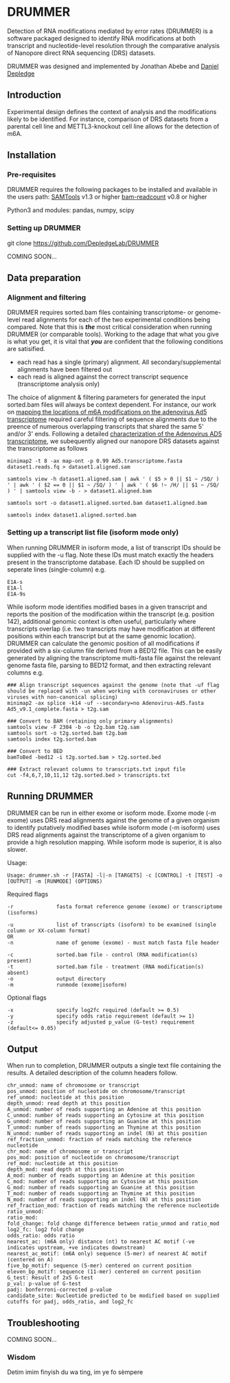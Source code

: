 # DRUMMER
Detection of RNA modifications mediated by error rates (DRUMMER) is a software packaged designed to identify RNA modifications at both transcript and nucleotide-level resolution through the comparative analysis of Nanopore direct RNA sequencing (DRS) datasets. 

DRUMMER was designed and implemented by Jonathan Abebe and [Daniel Depledge](https://med.nyu.edu/faculty/daniel-p-depledge)


## Introduction
Experimental design defines the context of analysis and the modifications likely to be identified. For instance, comparison of DRS datasets from a parental cell line and METTL3-knockout cell line allows for the detection of m6A.


## Installation 

### Pre-requisites
DRUMMER requires the following packages to be installed and available in the users path: 
[SAMTools](http://www.htslib.org/) v1.3 or higher
[bam-readcount](https://github.com/genome/bam-readcount) v0.8 or higher

Python3 and modules: pandas, numpy, scipy

### Setting up DRUMMER
git clone https://github.com/DepledgeLab/DRUMMER

COMING SOON...

## Data preparation

### Alignment and filtering

DRUMMER requires sorted.bam files containing transcriptome- or genome-level read alignments for each of the two experimental conditions being compared. Note that this is **_the_** most critical consideration when running DRUMMER (or comparable tools). Working to the adage that what you give is what you get, it is vital that **_you_** are confident that the following conditions are satisified.

- each read has a single (primary) alignment. All secondary/supplemental alignments have been filtered out
- each read is aligned against the correct transcript sequence (transcriptome analysis only)

The choice of alignment & filtering parameters for generated the input sorted.bam files will always be context dependent. For instance, our work on [mapping the locations of m6A modifications on the adenovirus Ad5 transcriptome](https://www.biorxiv.org/content/10.1101/865485v1) required careful filtering of sequence alignments due to the preence of numerous overlapping transcripts that shared the same 5' and/or 3' ends. Following a detailed [characterization of the Adenovirus AD5 transcriptome](https://www.biorxiv.org/content/10.1101/2019.12.13.876037v1), we subequently aligned our nanopore DRS datasets against the transcriptome as follows

```
minimap2 -t 8 -ax map-ont -p 0.99 Ad5.transcriptome.fasta dataset1.reads.fq > dataset1.aligned.sam

samtools view -h dataset1.aligned.sam | awk ' ( $5 > 0 || $1 ~ /SQ/ ) ' | awk ' ( $2 == 0 || $1 ~ /SQ/ ) ' | awk ' ( $6 !~ /H/ || $1 ~ /SQ/ ) ' | samtools view -b - > dataset1.aligned.bam

samtools sort -o dataset1.aligned.sorted.bam dataset1.aligned.bam

samtools index dataset1.aligned.sorted.bam

```

### Setting up a transcript list file (isoform mode only)
When running DRUMMER in isoform mode, a list of transcript IDs should be supplied with the -u flag. Note these IDs must match exactly the headers present in the transcriptome database. Each ID should be supplied on seperate lines (single-column) e.g.
```
E1A-s
E1A-l
E1A-9s
```
While isoform mode identifies modified bases in a given transcript and reports the position of the modification within the transcript (e.g. position 142), additional genomic context is often useful, particularly where transcripts overlap (i.e. two transcripts may have modification at different positions within each transcript but at the same genomic location). DRUMMER can calculate the genomic position of all modifications if provided with a six-column file derived from a BED12 file. This can be easily generated by aligning the transcriptome multi-fasta file against the relevant genome fasta file, parsing to BED12 format, and then extracting relevant columns e.g.
```
### Align transcript sequences against the genome (note that -uf flag should be replaced with -un when working with coronaviruses or other viruses with non-canonical splicing)
minimap2 -ax splice -k14 -uf --secondary=no Adenovirus-Ad5.fasta Ad5_v9.1_complete.fasta > t2g.sam

### Convert to BAM (retaining only primary alignments)
samtools view -F 2304 -b -o t2g.bam t2g.sam
samtools sort -o t2g.sorted.bam t2g.bam
samtools index t2g.sorted.bam

### Convert to BED
bamToBed -bed12 -i t2g.sorted.bam > t2g.sorted.bed

### Extract relevant columns to transcripts.txt input file
cut -f4,6,7,10,11,12 t2g.sorted.bed > transcripts.txt

```

## Running DRUMMER
DRUMMER can be run in either exome or isoform mode. Exome mode (-m exome) uses DRS read alignments against the genome of a given organism to identify putatively modified bases while isoform mode (-m isoform) uses DRS read alignments against the transcriptome of a given organism to provide a high resolution mapping. While isoform mode is superior, it is also slower. 

Usage:
```
Usage: drummer.sh -r [FASTA] -l|-n [TARGETS] -c [CONTROL] -t [TEST] -o [OUTPUT] -m [RUNMODE] (OPTIONS)
```
Required flags
```
-r              fasta format reference genome (exome) or transcriptome (isoforms)

-u              list of transcripts (isoform) to be examined (single column or XX-column format)
OR
-n              name of genome (exome) - must match fasta file header

-c              sorted.bam file - control (RNA modification(s) present)
-t              sorted.bam file - treatment (RNA modification(s) absent)
-o              output directory
-m              runmode (exome|isoform)

```
Optional flags
```
-x              specify log2fc required (default >= 0.5)
-y              specify odds ratio requirement (default >= 1)
-z              specify adjusted p_value (G-test) requirement (default<= 0.05)
```






## Output

When run to completion, DRUMMER outputs a single text file containing the results. A detailed description of the column headers follow.
```
chr_unmod: name of chromosome or transcript
pos_unmod: position of nucleotide on chromosome/transcript
ref_unmod: nucleotide at this position
depth_unmod: read depth at this position
A_unmod: number of reads supporting an Adenine at this position
C_unmod: number of reads supporting an Cytosine at this position
G_unmod: number of reads supporting an Guanine at this position
T_unmod: number of reads supporting an Thymine at this position
N_unmod: number of reads supporting an indel (N) at this position
ref_fraction_unmod: fraction of reads matching the reference nucleotide
chr_mod: name of chromosome or transcript
pos_mod: position of nucleotide on chromosome/transcript
ref_mod: nucleotide at this position
depth_mod: read depth at this position
A_mod: number of reads supporting an Adenine at this position
C_mod: number of reads supporting an Cytosine at this position
G_mod: number of reads supporting an Guanine at this position
T_mod: number of reads supporting an Thymine at this position
N_mod: number of reads supporting an indel (N) at this position
ref_fraction_mod: fraction of reads matching the reference nucleotide
ratio_unmod: 
ratio_mod: 
fold_change: fold change difference between ratio_unmod and ratio_mod
log2_fc: log2 fold change
odds_ratio: odds ratio
nearest_ac: (m6A only) distance (nt) to nearest AC motif (-ve indicates upstream, +ve indicates downstream)
nearest_ac_motif: (m6A only) sequence (5-mer) of nearest AC motif (centered on A)
five_bp_motif: sequence (5-mer) centered on current position
eleven_bp_motif: sequence (11-mer) centered on current position
G_test: Result of 2x5 G-test
p_val: p-value of G-test
padj: bonferroni-corrected p-value
candidate_site: Nucleotide predicted to be modified based on supplied cutoffs for padj, odds_ratio, and log2_fc
```

## Troubleshooting

COMING SOON...



### Wisdom
Detim imim finyish du wa ting, im ye fo sèmpere







